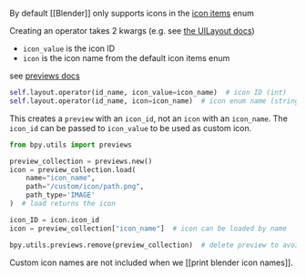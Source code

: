 By default [[Blender]] only supports icons in the [icon items](https://docs.blender.org/api/current/bpy_types_enum_items/icon_items.html) enum 

Creating an operator takes 2 kwargs (e.g. see [the UILayout docs](https://docs.blender.org/api/current/bpy.types.UILayout.html))
- `icon_value` is the icon ID
- `icon` is the icon name from the default icon items enum

see [previews docs](https://docs.blender.org/api/current/bpy.utils.previews.html)
```python
self.layout.operator(id_name, icon_value=icon_name)  # icon ID (int)
self.layout.operator(id_name, icon=icon_name)  # icon enum name (string)
```

This creates a `preview` with an `icon_id`, not an `icon` with an `icon_name`.
The `icon_id` can be passed to `icon_value` to be used as custom icon.
```python
from bpy.utils import previews

preview_collection = previews.new()
icon = preview_collection.load(
    name="icon_name", 
    path="/custom/icon/path.png", 
    path_type='IMAGE'
)  # load returns the icon

icon_ID = icon.icon_id
icon = preview_collection["icon_name"]  # icon can be loaded by name

bpy.utils.previews.remove(preview_collection)  # delete preview to avoid warning
```

Custom icon names are not included when we [[print blender icon names]].